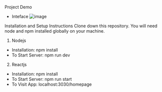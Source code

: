 Project Demo
* Inteface
![image](https://github.com/user-attachments/assets/cb269331-e55a-45e7-87fd-6f9a73f33b82)

Installation and Setup Instructions
Clone down this repository. You will need node and npm installed globally on your machine.

1. Nodejs
* Installation: npm install
* To Start Server: npm run dev
2. Reactjs
* Installation: npm install
* To Start Server: npm run start
* To Visit App: localhost:3030/homepage
